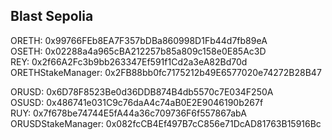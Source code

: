 ## Blast Sepolia

ORETH: 0x99766FEb8EA7F357bDBa860998D1Fb44d7fb89eA  
OSETH: 0x02288a4a965cBA212257b85a809c158e0E85Ac3D  
REY: 0x2f66A2Fc3b9bb263347Ef591f1Cd2a3eA82Bd70d  
ORETHStakeManager: 0x2FB88bb0fc7175212b49E6577020e74272B28B47

ORUSD: 0x6D78F8523Be0d36DDB874B4db5570c7E034F250A  
OSUSD: 0x486741e031C9c76daA4c74aB0E2E9046190b267f  
RUY: 0x7f678be74744E5fA44a36c709736F6f557867abA  
ORUSDStakeManager: 0x082fcCB4Ef497B7cC856e71DcAD81763B15916Bc
